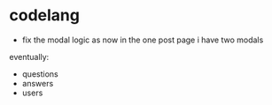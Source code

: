 # codelang

- fix the modal logic as now in the one post page i have two modals

eventually:

- questions
- answers
- users
